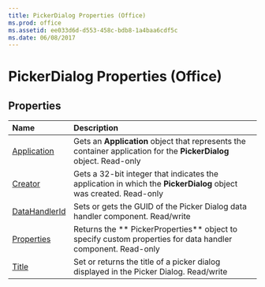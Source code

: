 ```yaml
---
title: PickerDialog Properties (Office)
ms.prod: office
ms.assetid: ee033d6d-d553-458c-bdb8-1a4baa6cdf5c
ms.date: 06/08/2017
---
```



# PickerDialog Properties (Office)

## Properties



|**Name**|**Description**|
|:-----|:-----|
|[Application](pickerdialog-application-property-office.md)|Gets an **Application** object that represents the container application for the **PickerDialog** object. Read-only|
|[Creator](pickerdialog-creator-property-office.md)|Gets a 32-bit integer that indicates the application in which the **PickerDialog** object was created. Read-only|
|[DataHandlerId](pickerdialog-datahandlerid-property-office.md)|Sets or gets the GUID of the Picker Dialog data handler component. Read/write|
|[Properties](pickerdialog-properties-property-office.md)|Returns the ** PickerProperties** object to specify custom properties for data handler component. Read-only|
|[Title](pickerdialog-title-property-office.md)|Set or returns the title of a picker dialog displayed in the Picker Dialog. Read/write|

